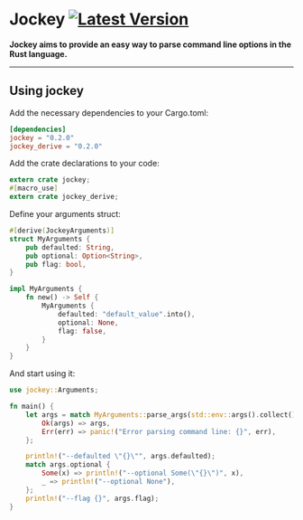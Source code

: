 # Jockey [![Latest Version]][crates.io]

[Latest Version]: https://img.shields.io/crates/v/jockey.svg
[crates.io]: https://crates.io/crates/jockey

**Jockey aims to provide an easy way to parse command line options in the Rust language.**

---

## Using jockey

Add the necessary dependencies to your Cargo.toml:

```toml
[dependencies]
jockey = "0.2.0"
jockey_derive = "0.2.0"
```

Add the crate declarations to your code:

```rust
extern crate jockey;
#[macro_use]
extern crate jockey_derive;
```

Define your arguments struct:

```rust
#[derive(JockeyArguments)]
struct MyArguments {
	pub defaulted: String,
	pub optional: Option<String>,
	pub flag: bool,
}

impl MyArguments {
	fn new() -> Self {
		MyArguments {
			defaulted: "default_value".into(),
			optional: None,
			flag: false,
		}
	}
}
```

And start using it:

```rust
use jockey::Arguments;

fn main() {
	let args = match MyArguments::parse_args(std::env::args().collect()) {
		Ok(args) => args,
		Err(err) => panic!("Error parsing command line: {}", err),
	};

	println!("--defaulted \"{}\"", args.defaulted);
	match args.optional {
		Some(x) => println!("--optional Some(\"{}\")", x),
		_ => println!("--optional None"),
	};
	println!("--flag {}", args.flag);
}
```
